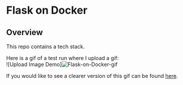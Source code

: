 # Flask on Docker

## Overview

This repo contains a tech stack.

Here is a gif of a test run where I upload a gif:  
![Upload Image Demo]![Flask-on-Docker-gif](https://github.com/elissayz/flask-on-docker/assets/123142568/112e4325-85db-4276-a9ec-bdb8dd758e82)


If you would like to see a clearer version of this gif can be found [here](). 
